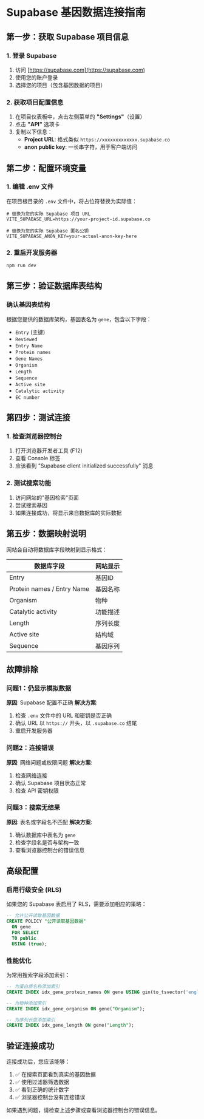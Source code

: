 # Supabase 基因数据连接指南

## 第一步：获取 Supabase 项目信息

### 1. 登录 Supabase
1. 访问 [https://supabase.com](https://supabase.com)
2. 使用您的账户登录
3. 选择您的项目（包含基因数据的项目）

### 2. 获取项目配置信息
1. 在项目仪表板中，点击左侧菜单的 **"Settings"**（设置）
2. 点击 **"API"** 选项卡
3. 复制以下信息：
   - **Project URL**: 格式类似 `https://xxxxxxxxxxxxx.supabase.co`
   - **anon public key**: 一长串字符，用于客户端访问

## 第二步：配置环境变量

### 1. 编辑 .env 文件
在项目根目录的 `.env` 文件中，将占位符替换为实际值：

```env
# 替换为您的实际 Supabase 项目 URL
VITE_SUPABASE_URL=https://your-project-id.supabase.co

# 替换为您的实际 Supabase 匿名公钥
VITE_SUPABASE_ANON_KEY=your-actual-anon-key-here
```

### 2. 重启开发服务器
```bash
npm run dev
```

## 第三步：验证数据库表结构

### 确认基因表结构
根据您提供的数据库架构，基因表名为 `gene`，包含以下字段：

- `Entry` (主键)
- `Reviewed`
- `Entry Name`
- `Protein names`
- `Gene Names`
- `Organism`
- `Length`
- `Sequence`
- `Active site`
- `Catalytic activity`
- `EC number`

## 第四步：测试连接

### 1. 检查浏览器控制台
1. 打开浏览器开发者工具 (F12)
2. 查看 Console 标签
3. 应该看到 "Supabase client initialized successfully" 消息

### 2. 测试搜索功能
1. 访问网站的"基因检索"页面
2. 尝试搜索基因
3. 如果连接成功，将显示来自数据库的实际数据

## 第五步：数据映射说明

网站会自动将数据库字段映射到显示格式：

| 数据库字段 | 网站显示 |
|-----------|---------|
| Entry | 基因ID |
| Protein names / Entry Name | 基因名称 |
| Organism | 物种 |
| Catalytic activity | 功能描述 |
| Length | 序列长度 |
| Active site | 结构域 |
| Sequence | 基因序列 |

## 故障排除

### 问题1：仍显示模拟数据
**原因**: Supabase 配置不正确
**解决方案**:
1. 检查 `.env` 文件中的 URL 和密钥是否正确
2. 确认 URL 以 `https://` 开头，以 `.supabase.co` 结尾
3. 重启开发服务器

### 问题2：连接错误
**原因**: 网络问题或权限问题
**解决方案**:
1. 检查网络连接
2. 确认 Supabase 项目状态正常
3. 检查 API 密钥权限

### 问题3：搜索无结果
**原因**: 表名或字段名不匹配
**解决方案**:
1. 确认数据库中表名为 `gene`
2. 检查字段名是否与架构一致
3. 查看浏览器控制台的错误信息

## 高级配置

### 启用行级安全 (RLS)
如果您的 Supabase 表启用了 RLS，需要添加相应的策略：

```sql
-- 允许公开读取基因数据
CREATE POLICY "公开读取基因数据"
  ON gene
  FOR SELECT
  TO public
  USING (true);
```

### 性能优化
为常用搜索字段添加索引：

```sql
-- 为蛋白质名称添加索引
CREATE INDEX idx_gene_protein_names ON gene USING gin(to_tsvector('english', "Protein names"));

-- 为物种添加索引
CREATE INDEX idx_gene_organism ON gene("Organism");

-- 为序列长度添加索引
CREATE INDEX idx_gene_length ON gene("Length");
```

## 验证连接成功

连接成功后，您应该能够：

1. ✅ 在搜索页面看到真实的基因数据
2. ✅ 使用过滤器筛选数据
3. ✅ 看到正确的统计数字
4. ✅ 浏览器控制台没有连接错误

如果遇到问题，请检查上述步骤或查看浏览器控制台的错误信息。
